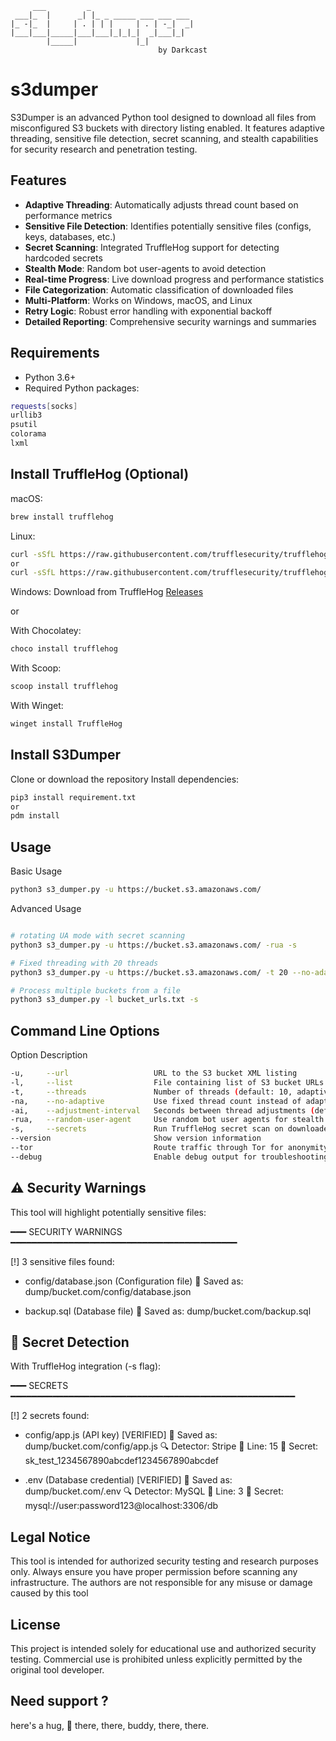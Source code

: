 ```
     ___         _
 ___|_  |      _| |_ _ _____ ___ ___ ___
|_ -|_  |     | . | | |     | . | -_|  _|
|___|___|_____|___|___|_|_|_|  _|___|_|
        |_____|             |_|
                                 by Darkcast

```

# s3dumper

S3Dumper is an advanced Python tool designed to download all files from misconfigured S3 buckets with directory listing enabled. It features adaptive threading, sensitive file detection, secret scanning, and stealth capabilities for security research and penetration testing.

## Features

- **Adaptive Threading**: Automatically adjusts thread count based on performance metrics
- **Sensitive File Detection**: Identifies potentially sensitive files (configs, keys, databases, etc.)
- **Secret Scanning**: Integrated TruffleHog support for detecting hardcoded secrets
- **Stealth Mode**: Random bot user-agents to avoid detection
- **Real-time Progress**: Live download progress and performance statistics
- **File Categorization**: Automatic classification of downloaded files
- **Multi-Platform**: Works on Windows, macOS, and Linux
- **Retry Logic**: Robust error handling with exponential backoff
- **Detailed Reporting**: Comprehensive security warnings and summaries

## Requirements

- Python 3.6+
- Required Python packages:
```bash
requests[socks]
urllib3
psutil
colorama
lxml
```

## Install TruffleHog (Optional)

macOS:
```bash
brew install trufflehog
```
Linux:

```bash
curl -sSfL https://raw.githubusercontent.com/trufflesecurity/trufflehog/main/scripts/install.sh | sh -s -- -b /usr/local/bin
or
curl -sSfL https://raw.githubusercontent.com/trufflesecurity/trufflehog/main/scripts/install.sh | sh -s -- -b ${GOBINS}
```

Windows: 
Download from TruffleHog [Releases](https://github.com/trufflesecurity/trufflehog/releases)

or 

With Chocolatey:
```bash
choco install trufflehog
```
With Scoop:
```bash 
scoop install trufflehog
```

With Winget:
```bash
winget install TruffleHog
```

## Install S3Dumper
Clone or download the repository
Install dependencies:

```bash
pip3 install requirement.txt
or
pdm install

```

## Usage
Basic Usage

```bash
python3 s3_dumper.py -u https://bucket.s3.amazonaws.com/
```

Advanced Usage
```bash

# rotating UA mode with secret scanning
python3 s3_dumper.py -u https://bucket.s3.amazonaws.com/ -rua -s

# Fixed threading with 20 threads
python3 s3_dumper.py -u https://bucket.s3.amazonaws.com/ -t 20 --no-adaptive

# Process multiple buckets from a file
python3 s3_dumper.py -l bucket_urls.txt -s

```
## Command Line Options
Option	Description
```bash
-u,     --url                   URL to the S3 bucket XML listing
-l,     --list	                File containing list of S3 bucket URLs (one per line)
-t,     --threads	            Number of threads (default: 10, adaptive unless --no-adaptive)
-na,    --no-adaptive	        Use fixed thread count instead of adaptive
-ai,    --adjustment-interval	Seconds between thread adjustments (default: 2)
-rua,   --random-user-agent	    Use random bot user agents for stealth
-s,     --secrets	            Run TruffleHog secret scan on downloaded files
--version	                    Show version information
--tor                           Route traffic through Tor for anonymity
--debug                         Enable debug output for troubleshooting

```

## ⚠️ Security Warnings
This tool will highlight potentially sensitive files:


━━━ SECURITY WARNINGS ━━━━━━━━━━━━━━━━━━━━━━━━━━━━━━━━━━━━━━━━━━━

[!] 3 sensitive files found:

  - config/database.json          (Configuration file)
      💾 Saved as: dump/bucket.com/config/database.json

  - backup.sql                    (Database file)
      💾 Saved as: dump/bucket.com/backup.sql


## 🔐 Secret Detection
With TruffleHog integration (-s flag):

━━━ SECRETS ━━━━━━━━━━━━━━━━━━━━━━━━━━━━━━━━━━━━━━━━━━━━━━━━━━━━━━

[!] 2 secrets found:

  - config/app.js                 (API key) [VERIFIED]
      💾 Saved as: dump/bucket.com/config/app.js
      🔍 Detector: Stripe
      📍 Line: 15
      🔑 Secret: sk_test_1234567890abcdef1234567890abcdef

  - .env                          (Database credential) [VERIFIED]
      💾 Saved as: dump/bucket.com/.env
      🔍 Detector: MySQL
      📍 Line: 3
      🔑 Secret: mysql://user:password123@localhost:3306/db



## Legal Notice
This tool is intended for authorized security testing and research purposes only. Always ensure you have proper permission before scanning any infrastructure. The authors are not responsible for any misuse or damage caused by this tool


## License
This project is intended solely for educational use and authorized security testing. Commercial use is prohibited unless explicitly permitted by the original tool developer.

## Need support ?
here's a hug, 🤗 there, there, buddy, there, there.
